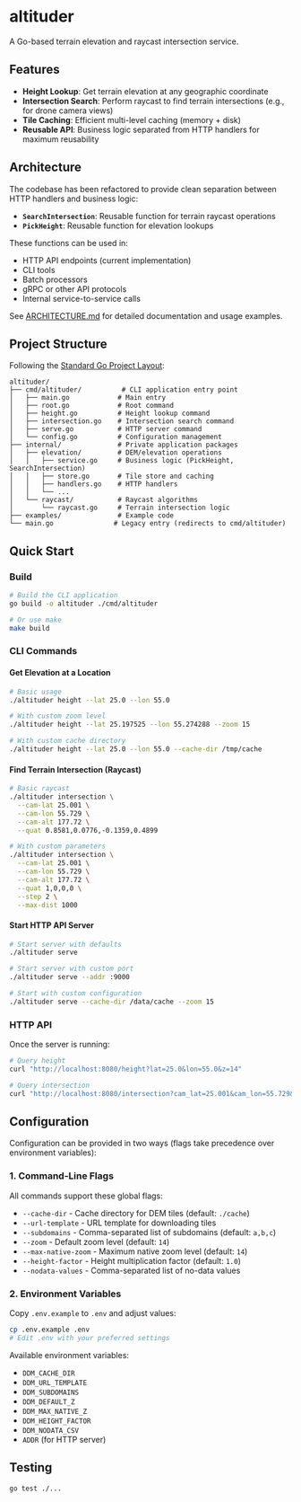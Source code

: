 # altituder

A Go-based terrain elevation and raycast intersection service.

## Features

- **Height Lookup**: Get terrain elevation at any geographic coordinate
- **Intersection Search**: Perform raycast to find terrain intersections (e.g., for drone camera views)
- **Tile Caching**: Efficient multi-level caching (memory + disk)
- **Reusable API**: Business logic separated from HTTP handlers for maximum reusability

## Architecture

The codebase has been refactored to provide clean separation between HTTP handlers and business logic:

- **`SearchIntersection`**: Reusable function for terrain raycast operations
- **`PickHeight`**: Reusable function for elevation lookups

These functions can be used in:
- HTTP API endpoints (current implementation)
- CLI tools
- Batch processors
- gRPC or other API protocols
- Internal service-to-service calls

See [ARCHITECTURE.md](ARCHITECTURE.md) for detailed documentation and usage examples.

## Project Structure

Following the [Standard Go Project Layout](https://github.com/golang-standards/project-layout):

```
altituder/
├── cmd/altituder/          # CLI application entry point
│   ├── main.go            # Main entry
│   ├── root.go            # Root command
│   ├── height.go          # Height lookup command
│   ├── intersection.go    # Intersection search command
│   ├── serve.go           # HTTP server command
│   └── config.go          # Configuration management
├── internal/              # Private application packages
│   ├── elevation/         # DEM/elevation operations
│   │   ├── service.go     # Business logic (PickHeight, SearchIntersection)
│   │   ├── store.go       # Tile store and caching
│   │   ├── handlers.go    # HTTP handlers
│   │   └── ...
│   └── raycast/           # Raycast algorithms
│       └── raycast.go     # Terrain intersection logic
├── examples/              # Example code
└── main.go               # Legacy entry (redirects to cmd/altituder)
```

## Quick Start

### Build

```bash
# Build the CLI application
go build -o altituder ./cmd/altituder

# Or use make
make build
```

### CLI Commands

#### Get Elevation at a Location

```bash
# Basic usage
./altituder height --lat 25.0 --lon 55.0

# With custom zoom level
./altituder height --lat 25.197525 --lon 55.274288 --zoom 15

# With custom cache directory
./altituder height --lat 25.0 --lon 55.0 --cache-dir /tmp/cache
```

#### Find Terrain Intersection (Raycast)

```bash
# Basic raycast
./altituder intersection \
  --cam-lat 25.001 \
  --cam-lon 55.729 \
  --cam-alt 177.72 \
  --quat 0.8581,0.0776,-0.1359,0.4899

# With custom parameters
./altituder intersection \
  --cam-lat 25.001 \
  --cam-lon 55.729 \
  --cam-alt 177.72 \
  --quat 1,0,0,0 \
  --step 2 \
  --max-dist 1000
```

#### Start HTTP API Server

```bash
# Start server with defaults
./altituder serve

# Start server with custom port
./altituder serve --addr :9000

# Start with custom configuration
./altituder serve --cache-dir /data/cache --zoom 15
```

### HTTP API

Once the server is running:

```bash
# Query height
curl "http://localhost:8080/height?lat=25.0&lon=55.0&z=14"

# Query intersection
curl "http://localhost:8080/intersection?cam_lat=25.001&cam_lon=55.729&cam_alt=177.72&quat=0.8581,0.0776,-0.1359,0.4899"
```

## Configuration

Configuration can be provided in two ways (flags take precedence over environment variables):

### 1. Command-Line Flags

All commands support these global flags:
- `--cache-dir` - Cache directory for DEM tiles (default: `./cache`)
- `--url-template` - URL template for downloading tiles
- `--subdomains` - Comma-separated list of subdomains (default: `a,b,c`)
- `--zoom` - Default zoom level (default: `14`)
- `--max-native-zoom` - Maximum native zoom level (default: `14`)
- `--height-factor` - Height multiplication factor (default: `1.0`)
- `--nodata-values` - Comma-separated list of no-data values

### 2. Environment Variables

Copy `.env.example` to `.env` and adjust values:

```bash
cp .env.example .env
# Edit .env with your preferred settings
```

Available environment variables:
- `DDM_CACHE_DIR`
- `DDM_URL_TEMPLATE`
- `DDM_SUBDOMAINS`
- `DDM_DEFAULT_Z`
- `DDM_MAX_NATIVE_Z`
- `DDM_HEIGHT_FACTOR`
- `DDM_NODATA_CSV`
- `ADDR` (for HTTP server)

## Testing

```bash
go test ./...
```
